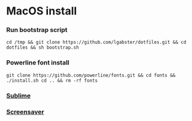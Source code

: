 # MacOS install

### Run bootstrap script
`cd /tmp && git clone https://github.com/lgabster/dotfiles.git && cd dotfiles && sh bootstrap.sh`

### Powerline font install
`git clone https://github.com/powerline/fonts.git && cd fonts && ./install.sh cd .. && rm -rf fonts`

### [Sublime](https://github.com/lgabster/macOS-install/tree/master/sublime)

### [Screensaver](https://github.com/nemesit/SwiftBubble)

